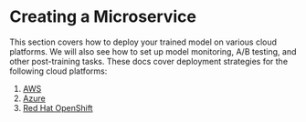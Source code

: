 # Creating a Microservice

This section covers how to deploy your trained model on various cloud platforms. We will also see how to set up model monitoring, A/B testing, and other post-training tasks. These docs cover deployment strategies for the following cloud platforms:

1. [AWS](./aws/deploy.md)
2. [Azure](./azure/deploy.md)
3. [Red Hat OpenShift](./openshift/deploy.md)
